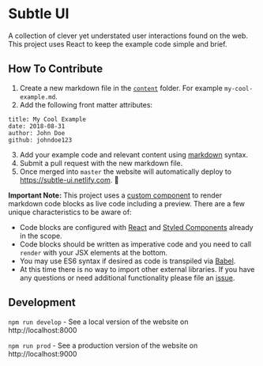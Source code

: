 
# Subtle UI
A collection of clever yet understated user interactions found on the web. This project uses React to keep the example code simple and brief.

## How To Contribute
1. Create a new markdown file in the [`content`](https://github.com/ryanwiemer/subtle-ui/tree/master/content) folder. For example `my-cool-example.md`.
2. Add the following front matter attributes:
```
title: My Cool Example
date: 2018-08-31
author: John Doe
github: johndoe123
```
3. Add your example code and relevant content using [markdown](https://github.com/adam-p/markdown-here/wiki/Markdown-Cheatsheet) syntax.
4. Submit a pull request with the new markdown file.
5. Once merged into `master` the website will automatically deploy to https://subtle-ui.netlify.com. 🎉

**Important Note:** This project uses a [custom component](https://github.com/ryanwiemer/subtle-ui/blob/master/src/components/CodeEditor.js) to render markdown code blocks as live code including a preview. There are a few unique characteristics to be aware of:
* Code blocks are configured with [React](https://reactjs.org/) and [Styled Components](https://www.styled-components.com/) already in the scope.
* Code blocks should be written as imperative code and you need to call `render` with your JSX elements at the bottom.
* You may use ES6 syntax if desired as code is transpiled via [Babel](https://babeljs.io/).
* At this time there is no way to import other external libraries. If you have any questions or need additional functionality please file an [issue](https://github.com/ryanwiemer/subtle-ui/issues).

## Development
`npm run develop` - See a local version of the website on http://localhost:8000

`npm run prod` - See a production version of the website on http://localhost:9000
